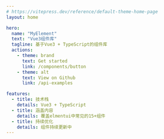 ```yaml
---
# https://vitepress.dev/reference/default-theme-home-page
layout: home

hero:
  name: "MyElement"
  text: "Vue3组件库"
  tagline: 基于Vue3 + TypeScript的组件库
  actions:
    - theme: brand
      text: Get started
      link: /components/button
    - theme: alt
      text: View on Github
      link: /api-examples

features:
  - title: 技术栈
    details: Vue3 + TypeScript
  - title: 涵盖内容
    details: 覆盖elmentui中常见的15+组件
  - title: 持续优化
    details: 组件持续更新中
---
```


